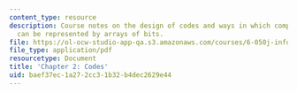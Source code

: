 ```yaml
---
content_type: resource
description: Course notes on the design of codes and ways in which complex objects
  can be represented by arrays of bits.
file: https://ol-ocw-studio-app-qa.s3.amazonaws.com/courses/6-050j-information-and-entropy-spring-2008/baef37ec1a272cc31b32b4dec2629e44_MIT6_050JS08_chapter2.pdf
file_type: application/pdf
resourcetype: Document
title: 'Chapter 2: Codes'
uid: baef37ec-1a27-2cc3-1b32-b4dec2629e44
---
```


